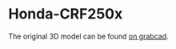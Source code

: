 # Honda-CRF250x

The original 3D model can be found [on grabcad](https://grabcad.com/library/crf250x-honda-engine).
